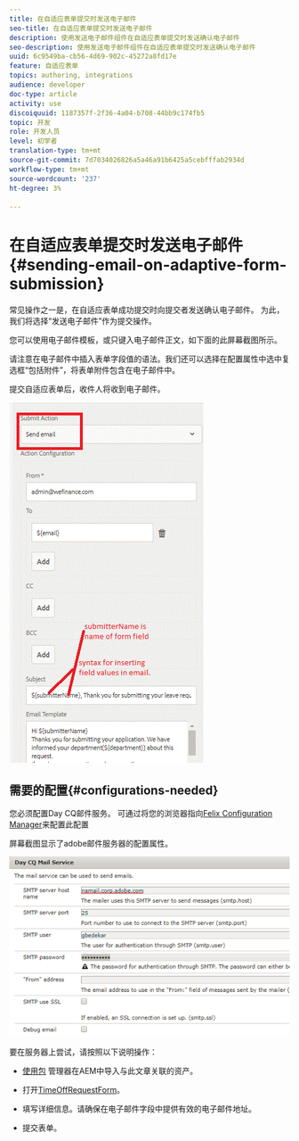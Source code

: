 ```yaml
---
title: 在自适应表单提交时发送电子邮件
seo-title: 在自适应表单提交时发送电子邮件
description: 使用发送电子邮件组件在自适应表单提交时发送确认电子邮件
seo-description: 使用发送电子邮件组件在自适应表单提交时发送确认电子邮件
uuid: 6c9549ba-cb56-4d69-902c-45272a8fd17e
feature: 自适应表单
topics: authoring, integrations
audience: developer
doc-type: article
activity: use
discoiquuid: 1187357f-2f36-4a04-b708-44bb9c174fb5
topic: 开发
role: 开发人员
level: 初学者
translation-type: tm+mt
source-git-commit: 7d7034026826a5a46a91b6425a5cebfffab2934d
workflow-type: tm+mt
source-wordcount: '237'
ht-degree: 3%

---
```



# 在自适应表单提交时发送电子邮件{#sending-email-on-adaptive-form-submission}

常见操作之一是，在自适应表单成功提交时向提交者发送确认电子邮件。 为此，我们将选择“发送电子邮件”作为提交操作。

您可以使用电子邮件模板，或只键入电子邮件正文，如下面的此屏幕截图所示。

请注意在电子邮件中插入表单字段值的语法。我们还可以选择在配置属性中选中复选框“包括附件”，将表单附件包含在电子邮件中。

提交自适应表单后，收件人将收到电子邮件。

![SendEmail](assets/sendemailaction.gif)

## 需要的配置{#configurations-needed}

您必须配置Day CQ邮件服务。 可通过将您的浏览器指向[Felix Configuration Manager](http://localhost:4502/system/console/configMgr)来配置此配置

屏幕截图显示了adobe邮件服务器的配置属性。

![mailservice](assets/mailservice.png)

要在服务器上尝试，请按照以下说明操作：

* [使用包](assets/timeoffrequest.zip) 管理器在AEM中导入与此文章关联的资产。

* 打开[TimeOffRequestForm](http://localhost:4502/content/dam/formsanddocuments/helpx/timeoffrequestform/jcr:content?wcmmode=disabled)。

* 填写详细信息。请确保在电子邮件字段中提供有效的电子邮件地址。

* 提交表单。
